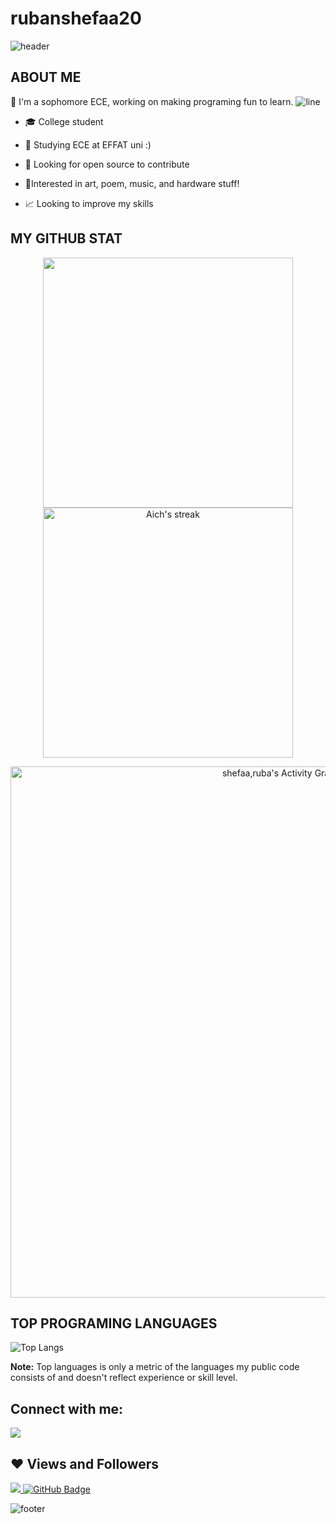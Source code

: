 # rubanshefaa20
![header](https://capsule-render.vercel.app/api?type=wave&color=gradient&height=300&section=header&text=Hi%20there%20👋%20We're%20Shefaa,Ruba&fontSize=56)

## ABOUT ME

:raising_hand: I'm a sophomore ECE, working on making programing fun to learn.
![line](https://capsule-render.vercel.app/api?type=rect&color=gradient&height=1)
- 🎓 College student

- 🌱 Studying ECE at EFFAT uni :)
 
- 🤔 Looking for open source to contribute

- 🧪Interested in art, poem, music, and hardware stuff!

- 📈 Looking to improve my skills


## MY GITHUB STAT
<p align="center">
<img src="https://github-readme-stats.vercel.app/api?username=Ruba985&&show_icons=true&count_private=true&theme=dracula" width=400/> <img alt="Aich's streak" src="https://github-readme-streak-stats.herokuapp.com/?user=AichaSidiya&theme=dracula" width=400/>

</p>

<p align="center">
<a href="https://github.com/Ruba985/github-readme-activity-graph"><img alt="shefaa,ruba's Activity Graph" src="https://activity-graph.herokuapp.com/graph?username=Ruba985&theme=dracula" width=850/></a>
</p>


## TOP PROGRAMING LANGUAGES

![Top Langs](https://github-readme-stats.vercel.app/api/top-langs/?username=AichaSidiya&theme=dracula)

<b>Note:</b> Top languages is only a metric of the languages my public code consists of and doesn't reflect experience or skill level.


## Connect with me:

<a href = "https://www.linkedin.com/in/aicha-sidiya-122009221/"><img src="https://img.icons8.com/fluent/48/000000/linkedin.png"/></a>


## ❤ Views and Followers
<a href="https://github.com/Meghna-DAS/github-profile-views-counter">
    <img src="https://komarev.com/ghpvc/?username=AichaSidiya">
</a>
<a href="https://github.com/AichaSidiya?tab=followers"><img src="https://img.shields.io/github/followers/AichaSidiya?label=Followers&style=social" alt="GitHub Badge"></a>

![footer](https://capsule-render.vercel.app/api?type=wave&color=gradient&height=150&section=footer)
